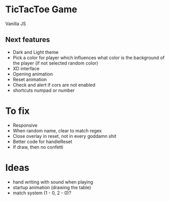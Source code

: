 # TicTacToe Game
Vanilla JS


## Next features
- Dark and Light theme
- Pick a color for player which influences what color is the background of the player (if not selected random color)
- XD interface
- Opening animation
- Reset animation
- Check and alert if cors are not enabled
- shortcuts numpad or number

# To fix
- Responsive
- When random name, clear to match regex
- Close overlay in reset, not in every goddamn shit
- Better code for handleReset
- If draw, then no confetti


# Ideas
- hand writing with sound when playing
- startup animation (drawing the table)
- match system (1 - 0, 2 - 0)?